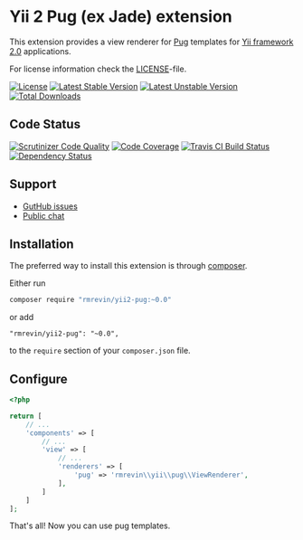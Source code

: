 Yii 2 Pug (ex Jade) extension
===============================

This extension provides a view renderer for [Pug](https://pugjs.org/) templates
for [Yii framework 2.0](http://www.yiiframework.com/) applications.

For license information check the [LICENSE](https://github.com/rmrevin/yii2-pug/blob/master/LICENSE)-file.

[![License](https://poser.pugx.org/rmrevin/yii2-pug/license.svg)](https://packagist.org/packages/rmrevin/yii2-pug)
[![Latest Stable Version](https://poser.pugx.org/rmrevin/yii2-pug/v/stable.svg)](https://packagist.org/packages/rmrevin/yii2-pug)
[![Latest Unstable Version](https://poser.pugx.org/rmrevin/yii2-pug/v/unstable.svg)](https://packagist.org/packages/rmrevin/yii2-pug)
[![Total Downloads](https://poser.pugx.org/rmrevin/yii2-pug/downloads.svg)](https://packagist.org/packages/rmrevin/yii2-pug)

Code Status
-----------
[![Scrutinizer Code Quality](https://scrutinizer-ci.com/g/rmrevin/yii2-pug/badges/quality-score.png?b=master)](https://scrutinizer-ci.com/g/rmrevin/yii2-pug/?branch=master)
[![Code Coverage](https://scrutinizer-ci.com/g/rmrevin/yii2-pug/badges/coverage.png?b=master)](https://scrutinizer-ci.com/g/rmrevin/yii2-pug/?branch=master)
[![Travis CI Build Status](https://travis-ci.org/rmrevin/yii2-pug.svg)](https://travis-ci.org/rmrevin/yii2-pug)
[![Dependency Status](https://www.versioneye.com/user/projects/54119b799e16229fe00000da/badge.svg)](https://www.versioneye.com/user/projects/54119b799e16229fe00000da)

Support
-------
* [GutHub issues](https://github.com/rmrevin/yii2-pug/issues)
* [Public chat](https://gitter.im/rmrevin/support)

Installation
------------

The preferred way to install this extension is through [composer](https://getcomposer.org/).

Either run

```bash
composer require "rmrevin/yii2-pug:~0.0"
```

or add

```
"rmrevin/yii2-pug": "~0.0",
```

to the `require` section of your `composer.json` file.

Configure
---------
```php
<?php

return [
	// ...
	'components' => [
		// ...
		'view' => [
		    // ...
            'renderers' => [
            	'pug' => 'rmrevin\\yii\\pug\\ViewRenderer',
            ],
		]
	]
];
```

That's all! Now you can use pug templates.
